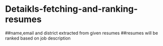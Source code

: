 # Detaikls-fetching-and-ranking-resumes
##name,email and district extracted from given resumes
##resumes will be ranked based on job description
